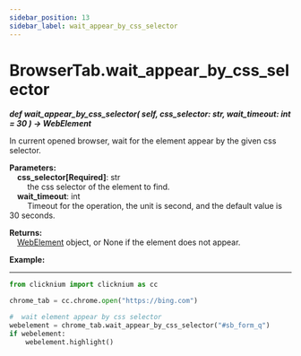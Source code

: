 ```yaml
---
sidebar_position: 13
sidebar_label: wait_appear_by_css_selector
---
```

# BrowserTab.wait_appear_by_css_selector
***def wait_appear_by_css_selector(
        self,
        css_selector: str,
        wait_timeout: int = 30
    ) -> WebElement***  

In current opened browser, wait for the element appear by the given css selector.

**Parameters:**  
    &emsp;**css_selector[Required]**: str     
        &emsp;&emsp; the css selector of the element to find.  
    &emsp;**wait_timeout**: int  
        &emsp;&emsp; Timeout for the operation, the unit is second, and the default value is 30 seconds.   

**Returns:**  
    &emsp;[WebElement](./webelement/webelement.md) object, or None if the element does not appear.

**Example:**
***
```python
from clicknium import clicknium as cc

chrome_tab = cc.chrome.open("https://bing.com")

#  wait element appear by css selector
webelement = chrome_tab.wait_appear_by_css_selector("#sb_form_q")
if webelement:
    webelement.highlight()

```